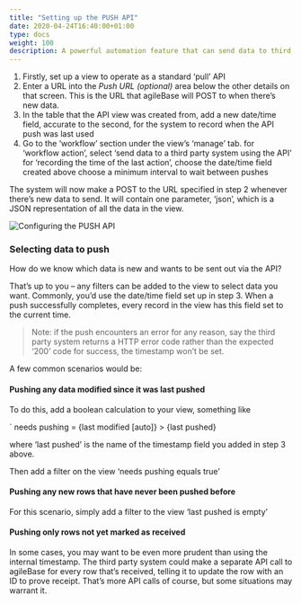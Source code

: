 ```yaml
---
title: "Setting up the PUSH API"
date: 2020-04-24T16:40:00+01:00
type: docs
weight: 100
description: A powerful automation feature that can send data to third party systems.
---
```


1) Firstly, set up a view to operate as a standard ‘pull’ API
2) Enter a URL into the _Push URL (optional)_ area below the other details on that screen. This is the URL that agileBase will POST to when there’s new data.
3) In the table that the API view was created from, add a new date/time field, accurate to the second, for the system to record when the API push was last used
4) Go to the ‘workflow’ section under the view’s ‘manage’ tab.
for ‘workflow action’, select ‘send data to a third party system using the API’
for ‘recording the time of the last action’, choose the date/time field created above
choose a minimum interval to wait between pushes

The system will now make a POST to the URL specified in step 2 whenever there’s new data to send. It will contain one parameter, ‘json’, which is a JSON representation of all the data in the view.

![Configuring the PUSH API](/workflow_push.png)

### Selecting data to push

How do we know which data is new and wants to be sent out via the API?

That’s up to you – any filters can be added to the view to select data you want. Commonly, you’d use the date/time field set up in step 3. When a push successfully completes, every record in the view has this field set to the current time.

> Note: if the push encounters an error for any reason, say the third party system returns a HTTP error code rather than the expected ‘200’ code for success, the timestamp won’t be set.

A few common scenarios would be:

#### Pushing any data modified since it was last pushed
To do this, add a boolean calculation to your view, something like

` needs pushing = {last modified [auto]} > {last pushed}

where ‘last pushed’ is the name of the timestamp field you added in step 3 above.

Then add a filter on the view ‘needs pushing equals true’

#### Pushing any new rows that have never been pushed before
For this scenario, simply add a filter to the view ‘last pushed is empty’

#### Pushing only rows not yet marked as received
In some cases, you may want to be even more prudent than using the internal timestamp. The third party system could make a separate API call to agileBase for every row that’s received, telling it to update the row with an ID to prove receipt. That’s more API calls of course, but some situations may warrant it.
